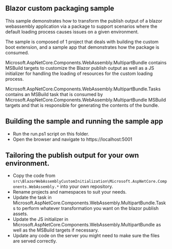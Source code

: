 ## Blazor custom packaging sample

This sample demonstrates how to transform the publish output of a blazor webassembly application via a package to support scenarios where the default loading process causes issues on a given environment.

The sample is composed of 1 project that deals with building the custom boot extension, and a sample app that demonstrates how the package is consumed.

Microsoft.AspNetCore.Components.WebAssembly.MultipartBundle contains MSBuild targets to customize the Blazor publish output as well as a JS initializer for handling the loading of resources for the custom loading process.

Microsoft.AspNetCore.Components.WebAssembly.MultipartBundle.Tasks contains an MSBuild task that is consumed by Microsoft.AspNetCore.Components.WebAssembly.MultipartBundle MSBuild targets and that is responsible for generating the contents of the bundle.

## Building the sample and running the sample app
* Run the run.ps1 script on this folder.
* Open the browser and navigate to https://localhost:5001

## Tailoring the publish output for your own environment.
* Copy the code from `src\BlazorWebAssemblyCustomInitialization\Microsoft.AspNetCore.Components.WebAssembly.*` into your own repository.
* Rename projects and namespaces to suit your needs.
* Update the task in Microsoft.AspNetCore.Components.WebAssembly.MultipartBundle.Tasks to perform whatever transformation you want on the blazor publish assets.
* Update the JS initializer in Microsoft.AspNetCore.Components.WebAssembly.MultipartBundle as well as the MSBuild targets if necessary.
* Update any code on the server you might need to make sure the files are served correctly.
